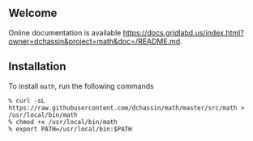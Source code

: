 ## Welcome

Online documentation is available https://docs.gridlabd.us/index.html?owner=dchassin&project=math&doc=/README.md.

## Installation

To install `math`, run the following commands

~~~
% curl -sL https://raw.githubusercontent.com/dchassin/math/master/src/math > /usr/local/bin/math
% chmod +x /usr/local/bin/math
% export PATH=/usr/local/bin:$PATH
~~~
